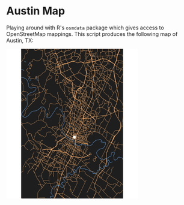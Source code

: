 # Austin Map

Playing around with R's `osmdata` package which gives access to OpenStreetMap mappings. This script produces the following map of Austin, TX: 

<img src="austin_map.png" alt="ATX_R" width="350" height="400"/>
